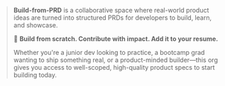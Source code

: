 > **Build-from-PRD** is a collaborative space where real-world product ideas are turned into structured PRDs for developers to build, learn, and showcase.
>
> 🚀 **Build from scratch. Contribute with impact. Add it to your resume.**
>
> Whether you're a junior dev looking to practice, a bootcamp grad wanting to ship something real, or a product-minded builder—this org gives you access to well-scoped, high-quality product specs to start building today.
